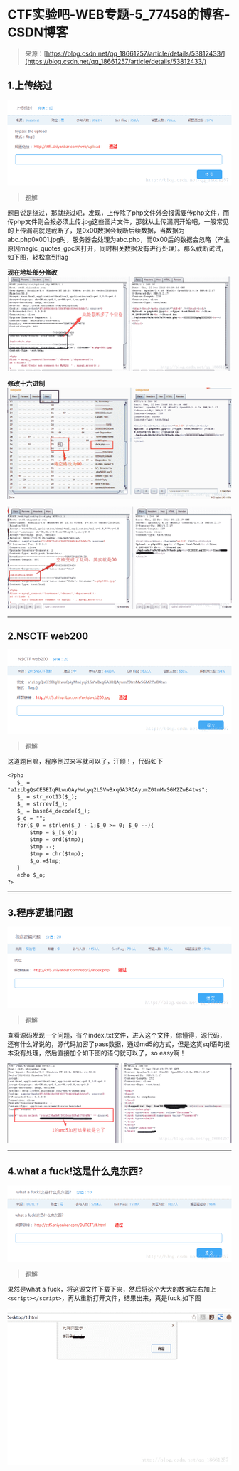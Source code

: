 <!--yml
category: 未分类
date: 2022-04-26 14:43:33
-->

# CTF实验吧-WEB专题-5_77458的博客-CSDN博客

> 来源：[https://blog.csdn.net/qq_18661257/article/details/53812433/](https://blog.csdn.net/qq_18661257/article/details/53812433/)

## **1.上传绕过**

![这里写图片描述](img/5b753b8fd2171060ca254738791357ef.png)

> 题解

题目说是绕过，那就绕过吧，发现，上传除了php文件外会报需要传php文件，而传php文件则会报必须上传.jpg这些图片文件，那就从上传漏洞开始吧，一般常见的上传漏洞就是截断了，是0x00数据会截断后续数据，当数据为abc.php0x001.jpg时，服务器会处理为abc.php，而0x00后的数据会忽略（产生原因magic_quotes_gpc未打开，同时相关数据没有进行处理）。那么截断试试，如下图，轻松拿到flag

**现在地址部分修改**
![这里写图片描述](img/6b4fc31d913822e65e1d9ce9df174e85.png)

**修改十六进制**
![这里写图片描述](img/87310c02fce5abdbc3e5efb6bf7242aa.png)

![这里写图片描述](img/b7e067ff2c14109a98ec47cedfc93005.png)

* * *

## **2.NSCTF web200**

![这里写图片描述](img/6676745b07a3d15cfdc1a382936f639f.png)

> 题解

这道题目嘛，程序倒过来写就可以了，汗颜！，代码如下

```
<?php
   $_ = "a1zLbgQsCESEIqRLwuQAyMwLyq2L5VwBxqGA3RQAyumZ0tmMvSGM2ZwB4tws";
   $_ = str_rot13($_);
   $_ = strrev($_);
   $_ = base64_decode($_);
   $_o = "";
   for($_0 = strlen($_) - 1;$_0 >= 0; $_0 --){
       $tmp = $_[$_0];
       $tmp = ord($tmp);
       $tmp --;
       $tmp = chr($tmp);
       $_o.=$tmp;
   }
   echo $_o;
?>
```

* * *

## **3.程序逻辑问题**

![这里写图片描述](img/10328196b2d6bc65c6dda19900136854.png)

> 题解

查看源码发现一个问题，有个index.txt文件，进入这个文件，你懂得，源代码，还有什么好说的，源代码加密了pass数据，通过md5的方式，但是这货sql语句根本没有处理，然后直接加个如下图的语句就可以了，so easy啊！

![这里写图片描述](img/a0d24d65ec1beb2c82891373a1676d2f.png)

* * *

## **4.what a fuck!这是什么鬼东西?**

![这里写图片描述](img/a75702bd010d307f0dceac50b198147b.png)

> 题解

果然是what a fuck，将这源文件下载下来，然后将这个大大的数据左右加上`<script></script>`，再从重新打开文件，结果出来，真是fuck,如下图

![这里写图片描述](img/9e1316541693f9ebb918982acbed268e.png)